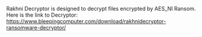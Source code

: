 Rakhni Decryptor is designed to decrypt files encrypted by AES_NI Ransom.\
Here is the link to Decryptor:
https://www.bleepingcomputer.com/download/rakhnidecryptor-ransomware-decryptor/
